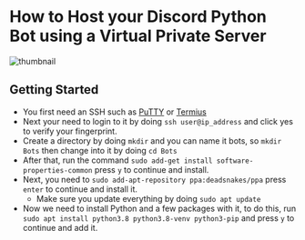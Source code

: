 # How to Host your Discord Python Bot using a Virtual Private Server
![thumbnail](https://i.ibb.co/qjT4P1F/how-to-host-python-vps.png)


## Getting Started
- You first need an SSH such as [PuTTY](https://www.chiark.greenend.org.uk/~sgtatham/putty/latest.html) or [Termius](https://termius.com/)
- Next your need to login to it by doing `ssh user@ip_address` and click yes to verify your fingerprint.
- Create a directory by doing `mkdir` and you can name it bots, so `mkdir Bots` then change into it by doing `cd Bots`
- After that, run the command `sudo add-get install software-properties-common` press `y` to continue and install.
- Next, you need to `sudo add-apt-repository ppa:deadsnakes/ppa` press `enter` to continue and install it.
  - Make sure you update everything by doing `sudo apt update`
- Now we need to install Python and a few packages with it, to do this, run `sudo apt install python3.8 python3.8-venv python3-pip` and press `y` to continue and add it.
